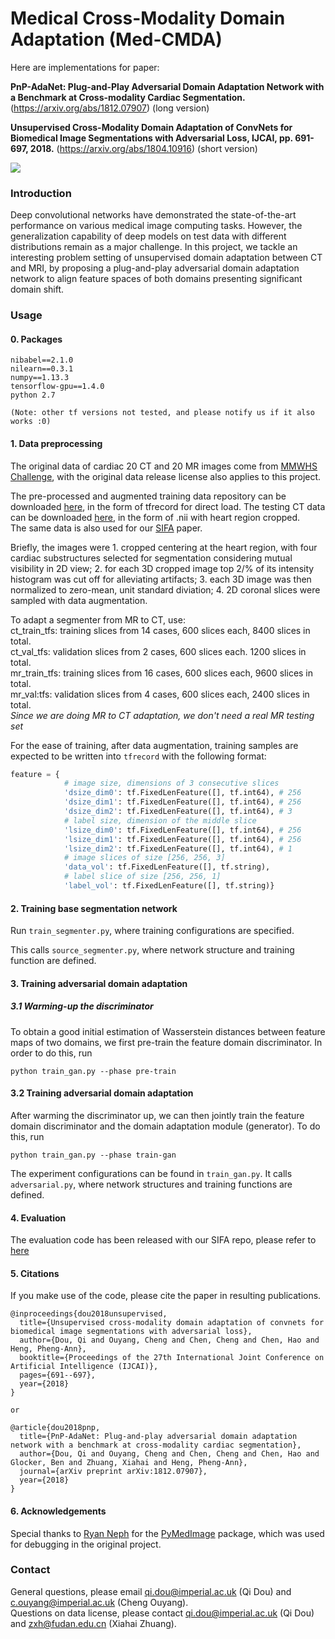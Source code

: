 # Medical Cross-Modality Domain Adaptation (Med-CMDA)

Here are implementations for paper: <br />

**PnP-AdaNet: Plug-and-Play Adversarial Domain Adaptation Network with a Benchmark at Cross-modality Cardiac Segmentation.** (https://arxiv.org/abs/1812.07907) (long version)
 
**Unsupervised Cross-Modality Domain Adaptation of ConvNets for Biomedical Image Segmentations with Adversarial Loss, IJCAI, pp. 691-697, 2018.** (https://arxiv.org/abs/1804.10916) (short version)

![](assets/overview_new_v2.png)

### Introduction

Deep convolutional networks have demonstrated the state-of-the-art performance on various medical image computing tasks. However, the generalization capability of deep models on test data with different distributions remain as a major challenge. 
In this project, we tackle an interesting problem setting of unsupervised domain adaptation between CT and MRI, by proposing a plug-and-play adversarial domain adaptation network to align feature spaces of both domains presenting significant domain shift.

### Usage

#### 0. Packages

```
nibabel==2.1.0
nilearn==0.3.1
numpy==1.13.3
tensorflow-gpu==1.4.0 
python 2.7

(Note: other tf versions not tested, and please notify us if it also works :0)
```

#### 1. Data preprocessing

The original data of cardiac 20 CT and 20 MR images come from 
 [MMWHS Challenge](http://www.sdspeople.fudan.edu.cn/zhuangxiahai/0/mmwhs/), with the original data release license also applies to this project. <br>

The pre-processed and augmented training data repository can be downloaded [here](https://drive.google.com/file/d/1m9NSHirHx30S8jvN0kB-vkd7LL0oWCq3/view?usp=sharing), in the form of tfrecord for direct load. The testing CT data can be downloaded [here](https://drive.google.com/file/d/1SJM3RluT0wbR9ud_kZtZvCY0dR9tGq5V/view?usp=sharing), in the form of .nii with heart region cropped. <br>
The same data is also used for our [SIFA](https://github.com/cchen-cc/SIFA) paper.

Briefly, the images were 1. cropped centering at the heart region, with four cardiac substructures selected for segmentation considering mutual visibility in 2D view; 2. for each 3D cropped image top 2/% of its intensity histogram was cut off for alleviating artifacts; 3. each 3D image was then normalized to zero-mean, unit standard diviation; 4. 2D coronal slices were sampled with data augmentation. <br>

To adapt a segmenter from MR to CT, use: <br>
ct_train_tfs: training slices from 14 cases, 600 slices each, 8400 slices in total. <br>
ct_val_tfs: validation slices from 2 cases, 600 slices each. 1200 slices in total. <br>
mr_train_tfs: training slices from 16 cases, 600 slices each, 9600 slices in total. <br>
mr_val:tfs: validation slices from 4 cases, 600 slices each, 2400 slices in total. <br>
_Since we are doing MR to CT adaptation, we don't need a real MR testing set_ <br>

For the ease of training, after data augmentation, training samples are expected to be written into `tfrecord` with the following format:
```python
feature = {
            # image size, dimensions of 3 consecutive slices
            'dsize_dim0': tf.FixedLenFeature([], tf.int64), # 256
            'dsize_dim1': tf.FixedLenFeature([], tf.int64), # 256
            'dsize_dim2': tf.FixedLenFeature([], tf.int64), # 3
            # label size, dimension of the middle slice
            'lsize_dim0': tf.FixedLenFeature([], tf.int64), # 256
            'lsize_dim1': tf.FixedLenFeature([], tf.int64), # 256
            'lsize_dim2': tf.FixedLenFeature([], tf.int64), # 1
            # image slices of size [256, 256, 3]
            'data_vol': tf.FixedLenFeature([], tf.string),
            # label slice of size [256, 256, 1]
            'label_vol': tf.FixedLenFeature([], tf.string)}
```

#### 2. Training base segmentation network

Run `train_segmenter.py`, where training configurations are specified.  

This calls `source_segmenter.py`, where network structure and training function are defined.

#### 3. Training adversarial domain adaptation

##### 3.1 Warming-up the discriminator

To obtain a good initial estimation of Wasserstein distances between feature maps of two domains, we first pre-train the feature domain discriminator. In order to do this, run

`python train_gan.py --phase pre-train`

#### 3.2 Training adversarial domain adaptation

After warming the discriminator up, we can then jointly train the feature domain discriminator and the domain adaptation module (generator). To do this, run

`python train_gan.py --phase train-gan`

The experiment configurations can be found in `train_gan.py`.  It calls `adversarial.py`, where network structures and training functions are defined.

#### 4. Evaluation

The evaluation code has been released with our SIFA repo, please refer to [here](https://github.com/cchen-cc/SIFA/blob/master/evaluate.py) 

#### 5. Citations

If you make use of the code, please cite the paper in resulting publications.

```
@inproceedings{dou2018unsupervised,
  title={Unsupervised cross-modality domain adaptation of convnets for biomedical image segmentations with adversarial loss},
  author={Dou, Qi and Ouyang, Cheng and Chen, Cheng and Chen, Hao and Heng, Pheng-Ann},
  booktitle={Proceedings of the 27th International Joint Conference on Artificial Intelligence (IJCAI)},
  pages={691--697},
  year={2018}
}

or

@article{dou2018pnp,
  title={PnP-AdaNet: Plug-and-play adversarial domain adaptation network with a benchmark at cross-modality cardiac segmentation},
  author={Dou, Qi and Ouyang, Cheng and Chen, Cheng and Chen, Hao and Glocker, Ben and Zhuang, Xiahai and Heng, Pheng-Ann},
  journal={arXiv preprint arXiv:1812.07907},
  year={2018}
}
```

#### 6. Acknowledgements

Special thanks to [Ryan Neph](https://github.com/ryanneph) for the [PyMedImage](https://github.com/ryanneph/PyMedImage) package, which was used for debugging in the original project.

### Contact

General questions, please email qi.dou@imperial.ac.uk (Qi Dou) and c.ouyang@imperial.ac.uk (Cheng Ouyang). <br />
Questions on data license, please contact qi.dou@imperial.ac.uk (Qi Dou) and zxh@fudan.edu.cn (Xiahai Zhuang).

